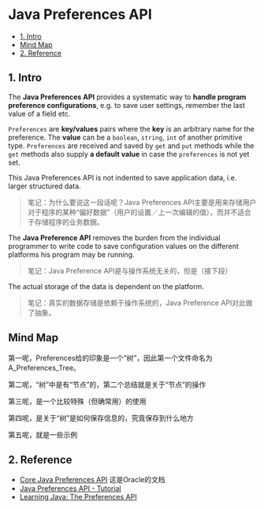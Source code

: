 # Java Preferences API

<!-- TOC -->

- [1. Intro](#1-intro)
- [Mind Map](#mind-map)
- [2. Reference](#2-reference)

<!-- /TOC -->

## 1. Intro

The **Java Preferences API** provides a systematic way to **handle program preference configurations**, e.g. to save user settings, remember the last value of a field etc.

`Preferences` are **key/values** pairs where the **key** is an arbitrary name for the preference. The **value** can be a `boolean`, `string`, `int` of another primitive type. `Preferences` are received and saved by `get` and `put` methods while the `get` methods also supply **a default value** in case the `preferences` is not yet set.

This Java Preferences API is not indented to save application data, i.e. larger structured data.  

> 笔记：为什么要说这一段话呢？Java Preferences API主要是用来存储用户对于程序的某种“偏好数据”（用户的设置／上一次编辑的值），而并不适合于存储程序的业务数据。

The **Java Preference API** removes the burden from the individual programmer to write code to save configuration values on the different platforms his program may be running.

> 笔记：Java Preference API是与操作系统无关的，但是（接下段）

The actual storage of the data is dependent on the platform.

> 笔记：真实的数据存储是依赖于操作系统的，Java Preference API对此做了抽象。

## Mind Map

第一呢，Preferences给的印象是一个“树”，因此第一个文件命名为A_Preferences_Tree。

第二呢，“树”中是有“节点”的，第二个总结就是关于“节点”的操作

第三呢，是一个比较特殊（但确常用）的使用

第四呢，是关于“树”是如何保存信息的，究竟保存到什么地方

第五呢，就是一些示例

## 2. Reference

- [Core Java Preferences API](https://docs.oracle.com/javase/8/docs/technotes/guides/preferences/index.html) 这是Oracle的文档
- [Java Preferences API - Tutorial](https://www.vogella.com/tutorials/JavaPreferences/article.html)
- [Learning Java: The Preferences API](https://www.oreilly.com/library/view/learning-java-4th/9781449372477/ch11s06.html)
